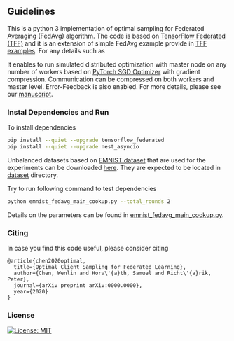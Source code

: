  ## Guidelines

 This is a python 3 implementation of optimal sampling for Federated Averaging (FedAvg) algorithm. The code is based on [TensorFlow Federated (TFF)](https://github.com/tensorflow/federated) and it is an extension of simple FedAvg example provide in [TFF examples](https://github.com/tensorflow/federated/tree/master/tensorflow_federated/python/examples/simple_fedavg). For any details such as 

 It enables to run simulated distributed optimization with master node on any number of workers based on [PyTorch SGD Optimizer](https://pytorch.org/docs/stable/optim.html#torch.optim.SGD) with gradient compression. Communication can be compressed on both workers and master level. Error-Feedback is also enabled. For more details, please see our [manuscript](https://arxiv.org/pdf/2006.11077.pdf).

 ### Instal Dependencies and Run
 To install dependencies 
 ```sh
 pip install --quiet --upgrade tensorflow_federated
 pip install --quiet --upgrade nest_asyncio
 ```

 Unbalanced datasets based on [EMNIST dataset](https://www.tensorflow.org/federated/api_docs/python/tff/simulation/datasets/emnist/load_data) that are used for the experiments can be downloaded [here](https://dataverse.harvard.edu/dataset.xhtml?persistentId=doi%3A10.7910%2FDVN%2FRZQIKP&version=DRAFT). They are expected to be located in [dataset](dataset) directory.

 Try to run following command to test dependencies

 ```sh
 python emnist_fedavg_main_cookup.py --total_rounds 2
 ```
 Details on the parameters can be found in [emnist_fedavg_main_cookup.py](emnist_fedavg_main_cookup.py).

 ### Citing
 In case you find this code useful, please consider citing

 ```
 @article{chen2020optimal,
   title={Optimal Client Sampling for Federated Learning},
   author={Chen, Wenlin and Horv\'{a}th, Samuel and Richt\'{a}rik, Peter},
   journal={arXiv preprint arXiv:0000.0000},
   year={2020}
 }
 ```
 ### License
 [![License: MIT](https://img.shields.io/badge/License-MIT-yellow.svg)](https://opensource.org/licenses/MIT)

